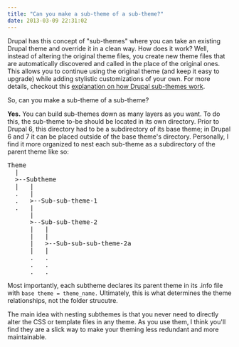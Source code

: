 ```yaml
---
title: "Can you make a sub-theme of a sub-theme?"
date: 2013-03-09 22:31:02
---
```


Drupal has this concept of "sub-themes" where you can take an existing Drupal theme and override it in a clean way. How does it work? Well, instead of altering the original theme files, you create new theme files that are automatically discovered and called in the place of the original ones. This allows you to continue using the original theme (and keep it easy to upgrade) while adding stylistic customizations of your own. For more details, checkout this <a href="http://drupal.org/node/225125" target="_blank" rel="noopener noreferrer" title="Creating a sub-theme">explanation on how Drupal sub-themes work</a>.

So, can you make a sub-theme of a sub-theme?

**Yes.** You can build sub-themes down as many layers as you want. To do this, the sub-theme to-be should be located in its own directory. Prior to Drupal 6, this directory had to be a subdirectory of its base theme; in Drupal 6 and 7 it can be placed outside of the base theme's directory. Personally, I find it more organized to nest each sub-theme as a subdirectory of the parent theme like so:

<pre>Theme
  |
  &gt;--Subtheme
  |   |
  .   |
  .   &gt;--Sub-sub-theme-1
  .   |
      |
      &gt;--Sub-sub-theme-2
      |   |
      |   |
      |   &gt;--Sub-sub-sub-theme-2a
      |   |
      .   .
      .   .
      .   .
</pre>

Most importantly, each subtheme declares its parent theme in its .info file with `base theme = theme_name.` Ultimately, this is what determines the theme relationships, not the folder strucutre.

The main idea with nesting subthemes is that you never need to directly alter the CSS or template files in any theme. As you use them, I think you'll find they are a slick way to make your theming less redundant and more maintainable.
